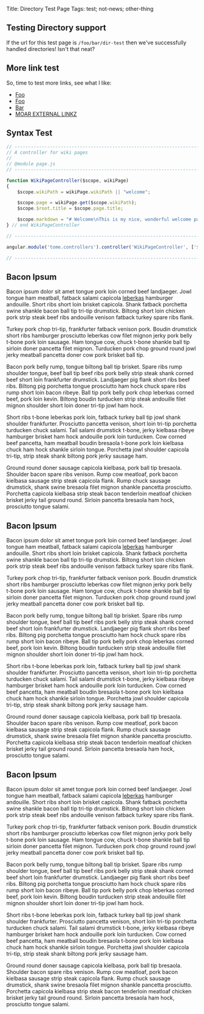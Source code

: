 Title: Directory Test Page
Tags: test; not-news; other-thing

## Testing Directory support

If the url for this test page is `/foo/bar/dir-test` then we've successfully handled directories! Isn't that neat?

## More link test

So, time to test more links, see what I like:

* [Foo](foo)
* [Foo](/wiki/foo)
* [Bar](/bar)
* [MOAR EXTERNAL LINKZ](http://ssrpg.skewedaspect.com/_activity)

## Syntax Test

```javascript
// ---------------------------------------------------------------------------------------------------------------------
// A controller for wiki pages
//
// @module page.js
// ---------------------------------------------------------------------------------------------------------------------

function WikiPageController($scope, wikiPage)
{
    $scope.wikiPath = wikiPage.wikiPath || "welcome";

    $scope.page = wikiPage.get($scope.wikiPath);
    $scope.$root.title = $scope.page.title;

    $scope.markdown = "# Welcome\nThis is my nice, wonderful welcome page! Don't you just love it?";
} // end WikiPageController

// ---------------------------------------------------------------------------------------------------------------------

angular.module('tome.controllers').controller('WikiPageController', ['$scope', 'wikiPage', WikiPageController]);

// ---------------------------------------------------------------------------------------------------------------------
```

## Bacon Ipsum

Bacon ipsum dolor sit amet tongue pork loin corned beef landjaeger. Jowl tongue ham meatball, fatback salami capicola 
[leberkas](http://google.com) hamburger andouille. Short ribs short loin brisket capicola. Shank fatback porchetta swine 
shankle bacon ball  tip tri-tip drumstick. Biltong short loin chicken pork strip steak beef ribs andouille venison 
fatback turkey spare ribs flank.

Turkey pork chop tri-tip, frankfurter fatback venison pork. Boudin drumstick short ribs hamburger prosciutto leberkas 
cow filet mignon jerky pork belly t-bone pork loin sausage. Ham tongue cow, chuck t-bone shankle ball tip sirloin doner 
pancetta filet mignon. Turducken pork chop ground round jowl jerky meatball pancetta doner cow pork brisket ball tip.

Bacon pork belly rump, tongue biltong ball tip brisket. Spare ribs rump shoulder tongue, beef ball tip beef ribs pork 
belly strip steak shank corned beef short loin frankfurter drumstick. Landjaeger pig flank short ribs beef ribs. Biltong 
pig porchetta tongue prosciutto ham hock chuck spare ribs rump short loin bacon ribeye. Ball tip pork belly pork chop 
leberkas corned beef, pork loin kevin. Biltong boudin turducken strip steak andouille filet mignon shoulder short loin 
doner tri-tip jowl ham hock.

Short ribs t-bone leberkas pork loin, fatback turkey ball tip jowl shank shoulder frankfurter. Prosciutto pancetta 
venison, short loin tri-tip porchetta turducken chuck salami. Tail salami drumstick t-bone, jerky kielbasa ribeye 
hamburger brisket ham hock andouille pork loin turducken. Cow corned beef pancetta, ham meatball boudin bresaola t-bone 
pork loin kielbasa chuck ham hock shankle sirloin tongue. Porchetta jowl shoulder capicola tri-tip, strip steak shank 
biltong pork jerky sausage ham.

Ground round doner sausage capicola kielbasa, pork ball tip bresaola. Shoulder bacon spare ribs venison. Rump cow 
meatloaf, pork bacon kielbasa sausage strip steak capicola flank. Rump chuck sausage drumstick, shank swine bresaola 
filet mignon shankle pancetta prosciutto. Porchetta capicola kielbasa strip steak bacon tenderloin meatloaf chicken 
brisket jerky tail ground round. Sirloin pancetta bresaola ham hock, prosciutto tongue salami.

## Bacon Ipsum

Bacon ipsum dolor sit amet tongue pork loin corned beef landjaeger. Jowl tongue ham meatball, fatback salami capicola 
[leberkas](http://google.com) hamburger andouille. Short ribs short loin brisket capicola. Shank fatback porchetta swine 
shankle bacon ball  tip tri-tip drumstick. Biltong short loin chicken pork strip steak beef ribs andouille venison 
fatback turkey spare ribs flank.

Turkey pork chop tri-tip, frankfurter fatback venison pork. Boudin drumstick short ribs hamburger prosciutto leberkas 
cow filet mignon jerky pork belly t-bone pork loin sausage. Ham tongue cow, chuck t-bone shankle ball tip sirloin doner 
pancetta filet mignon. Turducken pork chop ground round jowl jerky meatball pancetta doner cow pork brisket ball tip.

Bacon pork belly rump, tongue biltong ball tip brisket. Spare ribs rump shoulder tongue, beef ball tip beef ribs pork 
belly strip steak shank corned beef short loin frankfurter drumstick. Landjaeger pig flank short ribs beef ribs. Biltong 
pig porchetta tongue prosciutto ham hock chuck spare ribs rump short loin bacon ribeye. Ball tip pork belly pork chop 
leberkas corned beef, pork loin kevin. Biltong boudin turducken strip steak andouille filet mignon shoulder short loin 
doner tri-tip jowl ham hock.

Short ribs t-bone leberkas pork loin, fatback turkey ball tip jowl shank shoulder frankfurter. Prosciutto pancetta 
venison, short loin tri-tip porchetta turducken chuck salami. Tail salami drumstick t-bone, jerky kielbasa ribeye 
hamburger brisket ham hock andouille pork loin turducken. Cow corned beef pancetta, ham meatball boudin bresaola t-bone 
pork loin kielbasa chuck ham hock shankle sirloin tongue. Porchetta jowl shoulder capicola tri-tip, strip steak shank 
biltong pork jerky sausage ham.

Ground round doner sausage capicola kielbasa, pork ball tip bresaola. Shoulder bacon spare ribs venison. Rump cow 
meatloaf, pork bacon kielbasa sausage strip steak capicola flank. Rump chuck sausage drumstick, shank swine bresaola 
filet mignon shankle pancetta prosciutto. Porchetta capicola kielbasa strip steak bacon tenderloin meatloaf chicken 
brisket jerky tail ground round. Sirloin pancetta bresaola ham hock, prosciutto tongue salami.

## Bacon Ipsum

Bacon ipsum dolor sit amet tongue pork loin corned beef landjaeger. Jowl tongue ham meatball, fatback salami capicola 
[leberkas](http://google.com) hamburger andouille. Short ribs short loin brisket capicola. Shank fatback porchetta swine 
shankle bacon ball  tip tri-tip drumstick. Biltong short loin chicken pork strip steak beef ribs andouille venison 
fatback turkey spare ribs flank.

Turkey pork chop tri-tip, frankfurter fatback venison pork. Boudin drumstick short ribs hamburger prosciutto leberkas 
cow filet mignon jerky pork belly t-bone pork loin sausage. Ham tongue cow, chuck t-bone shankle ball tip sirloin doner 
pancetta filet mignon. Turducken pork chop ground round jowl jerky meatball pancetta doner cow pork brisket ball tip.

Bacon pork belly rump, tongue biltong ball tip brisket. Spare ribs rump shoulder tongue, beef ball tip beef ribs pork 
belly strip steak shank corned beef short loin frankfurter drumstick. Landjaeger pig flank short ribs beef ribs. Biltong 
pig porchetta tongue prosciutto ham hock chuck spare ribs rump short loin bacon ribeye. Ball tip pork belly pork chop 
leberkas corned beef, pork loin kevin. Biltong boudin turducken strip steak andouille filet mignon shoulder short loin 
doner tri-tip jowl ham hock.

Short ribs t-bone leberkas pork loin, fatback turkey ball tip jowl shank shoulder frankfurter. Prosciutto pancetta 
venison, short loin tri-tip porchetta turducken chuck salami. Tail salami drumstick t-bone, jerky kielbasa ribeye 
hamburger brisket ham hock andouille pork loin turducken. Cow corned beef pancetta, ham meatball boudin bresaola t-bone 
pork loin kielbasa chuck ham hock shankle sirloin tongue. Porchetta jowl shoulder capicola tri-tip, strip steak shank 
biltong pork jerky sausage ham.

Ground round doner sausage capicola kielbasa, pork ball tip bresaola. Shoulder bacon spare ribs venison. Rump cow 
meatloaf, pork bacon kielbasa sausage strip steak capicola flank. Rump chuck sausage drumstick, shank swine bresaola 
filet mignon shankle pancetta prosciutto. Porchetta capicola kielbasa strip steak bacon tenderloin meatloaf chicken 
brisket jerky tail ground round. Sirloin pancetta bresaola ham hock, prosciutto tongue salami.

